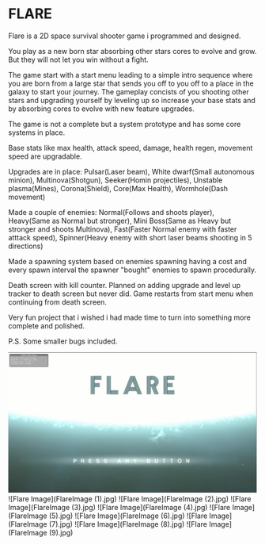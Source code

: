 # FLARE

Flare is a 2D space survival shooter game i programmed and designed. 

You play as a new born star absorbing other stars cores to evolve and grow. But they will not let you win without a fight.

The game start with a start menu leading to a simple intro sequence where you are born from a large star that sends you off to you off to a place in the galaxy to start your journey.
The gameplay concists of you shooting other stars and upgrading yourself by leveling up so increase your base stats and by absorbing cores to evolve with new feature upgrades.

The game is not a complete but a system prototype and has some core systems in place.

Base stats like max health, attack speed, damage, health regen, movement speed are upgradable.

Upgrades are in place: Pulsar(Laser beam), White dwarf(Small autonomous minion), Multinova(Shotgun), Seeker(Homin projectiles), Unstable plasma(Mines), Corona(Shield), Core(Max Health), Wormhole(Dash movement)

Made a couple of enemies: Normal(Follows and shoots player), Heavy(Same as Normal but stronger), Mini Boss(Same as Heavy but stronger and shoots Multinova), Fast(Faster Normal enemy with faster atttack speed), Spinner(Heavy enemy with short laser beams shooting in 5 directions)

Made a spawning system based on enemies spawning having a cost and every spawn interval the spawner "bought" enemies to spawn procedurally.

Death screen with kill counter. Planned on adding upgrade and level up tracker to death screen but never did. Game restarts from start menu when continuing from death screen.

Very fun project that i wished i had made time to turn into something more complete and polished.

P.S. Some smaller bugs included.

![Flare Image](FlareImage.jpg)
![Flare Image](FlareImage (1).jpg)
![Flare Image](FlareImage (2).jpg)
![Flare Image](FlareImage (3).jpg)
![Flare Image](FlareImage (4).jpg)
![Flare Image](FlareImage (5).jpg)
![Flare Image](FlareImage (6).jpg)
![Flare Image](FlareImage (7).jpg)
![Flare Image](FlareImage (8).jpg)
![Flare Image](FlareImage (9).jpg)
